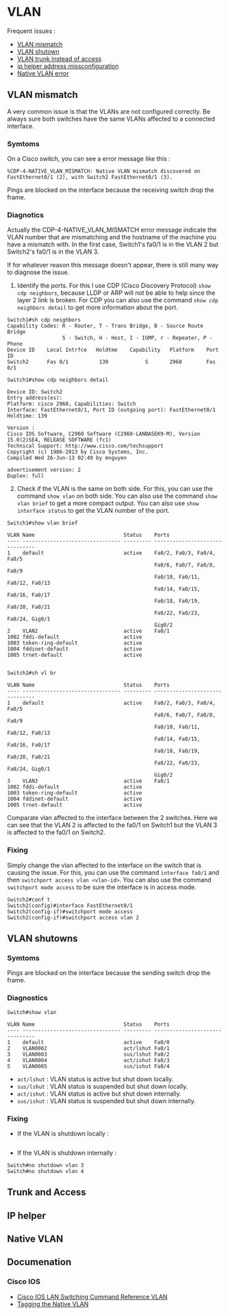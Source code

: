 # VLAN

Frequent issues :

- [VLAN mismatch](#vlan-mismatch)
- [VLAN shutown](#vlan-shutown)
- [VLAN trunk instead of access](#Trunk-and-Access)
- [ip helper address missconfiguration](#ip-helper)
- [Native VLAN error](#Native-VLAN)

## VLAN mismatch

[//]: <> (Ok)

A very common issue is that the VLANs are not configured correctly. Be always sure both switches have the same VLANs affected to a connected interface.

### Symtoms

On a Cisco switch, you can see a error message like this :

```Cisco IOS
%CDP-4-NATIVE_VLAN_MISMATCH: Native VLAN mismatch discovered on FastEthernet0/1 (2), with Switch2 FastEthernet0/1 (3).
```

Pings are blocked on the interface because the receiving switch drop the frame.

### Diagnotics

Actually the CDP-4-NATIVE_VLAN_MISMATCH error message indicate the VLAN number that are mismatching and the hostname of the machine you have a mismatch with. In the first case, Switch1's fa0/1 is in the VLAN 2 but Switch2's fa0/1 is in the VLAN 3.

If for whatever reason this message doesn't appear, there is still many way to diagnose the issue.

1. Identify the ports. For this I use CDP (Cisco Discovery Protocol) `show cdp neighbors`, because LLDP or ARP will not be able to help since the layer 2 link is broken. For CDP you can also use the command `show cdp neighbors detail` to get more information about the port.

```Cisco IOS
Switch1#sh cdp neighbors
Capability Codes: R - Router, T - Trans Bridge, B - Source Route Bridge
                  S - Switch, H - Host, I - IGMP, r - Repeater, P - Phone
Device ID    Local Intrfce   Holdtme    Capability   Platform    Port ID
Switch2      Fas 0/1          139            S       2960        Fas 0/1

Switch1#show cdp neighbors detail

Device ID: Switch2
Entry address(es):
Platform: cisco 2960, Capabilities: Switch
Interface: FastEthernet0/1, Port ID (outgoing port): FastEthernet0/1
Holdtime: 139

Version :
Cisco IOS Software, C2960 Software (C2960-LANBASEK9-M), Version 15.0(2)SE4, RELEASE SOFTWARE (fc1)
Technical Support: http://www.cisco.com/techsupport
Copyright (c) 1986-2013 by Cisco Systems, Inc.
Compiled Wed 26-Jun-13 02:49 by mnguyen

advertisement version: 2
Duplex: full
```

2. Check if the VLAN is the same on both side. For this, you can use the command `show vlan` on both side. You can also use the command `show vlan brief` to get a more compact output. You can also use `show interface status` to get the VLAN number of the port.

```Cisco IOS
Switch1#show vlan brief

VLAN Name                             Status    Ports
---- -------------------------------- --------- -------------------------------
1    default                          active    Fa0/2, Fa0/3, Fa0/4, Fa0/5
                                                Fa0/6, Fa0/7, Fa0/8, Fa0/9
                                                Fa0/10, Fa0/11, Fa0/12, Fa0/13
                                                Fa0/14, Fa0/15, Fa0/16, Fa0/17
                                                Fa0/18, Fa0/19, Fa0/20, Fa0/21
                                                Fa0/22, Fa0/23, Fa0/24, Gig0/1
                                                Gig0/2
2    VLAN2                            active    Fa0/1
1002 fddi-default                     active
1003 token-ring-default               active
1004 fddinet-default                  active
1005 trnet-default                    active


Switch2#sh vl br

VLAN Name                             Status    Ports
---- -------------------------------- --------- -------------------------------
1    default                          active    Fa0/2, Fa0/3, Fa0/4, Fa0/5
                                                Fa0/6, Fa0/7, Fa0/8, Fa0/9
                                                Fa0/10, Fa0/11, Fa0/12, Fa0/13
                                                Fa0/14, Fa0/15, Fa0/16, Fa0/17
                                                Fa0/18, Fa0/19, Fa0/20, Fa0/21
                                                Fa0/22, Fa0/23, Fa0/24, Gig0/1
                                                Gig0/2
3    VLAN3                            active    Fa0/1
1002 fddi-default                     active
1003 token-ring-default               active
1004 fddinet-default                  active
1005 trnet-default                    active
```

Comparate vlan affected to the interface between the 2 switches. Here we can see that the VLAN 2 is affected to the fa0/1 on Switch1 but the VLAN 3 is affected to the fa0/1 on Switch2.

### Fixing

Simply change the vlan affected to the interface on the switch that is causing the issue. For this, you can use the command `interface fa0/1` and then `switchport access vlan <vlan-id>`. You can also use the command `switchport mode access` to be sure the interface is in access mode.

```Cisco IOS
Switch2#conf t
Switch2(config)#interface FastEthernet0/1
Switch2(config-if)#switchport mode access
Switch2(config-if)#switchport access vlan 2
```

## VLAN shutowns

[//]: <> (To confirm)

### Symtoms

Pings are blocked on the interface because the sending switch drop the frame.

### Diagnostics

```Cisco IOS
Switch#show vlan

VLAN Name                             Status    Ports
---- -------------------------------- --------- -------------------------------
1    default                          active    Fa0/0
2    VLAN0002                         act/lshut Fa0/1
3    VLAN0003                         sus/lshut Fa0/2
4    VLAN0004                         act/ishut Fa0/3
5    VLAN0005                         sus/ishut Fa0/4

```

- `act/lshut` : VLAN status is active but shut down locally.
- `sus/lshut` : VLAN status is suspended but shut down locally.
- `act/ishut` : VLAN status is active but shut down internally.
- `sus/ishut` : VLAN status is suspended but shut down internally.

### Fixing

- If the VLAN is shutdown locally :

```Cisco IOS

```

- If the VLAN is shutdown internally :

```Cisco IOS
Switch#no shutdown vlan 3
Switch#no shutdown vlan 4
```

## Trunk and Access

[//]: <> (To do)

## IP helper

[//]: <> (To do)

## Native VLAN

[//]: <> (To do)

## Documenation

### Cisco IOS

- [Cisco IOS LAN Switching Command Reference VLAN](https://www.cisco.com/c/en/us/td/docs/ios/lanswitch/command/reference/lsw_book/lsw_s2.html)
- [Tagging the Native VLAN](https://www.networkworld.com/article/2234512/cisco-subnet-tagging-the-native-vlan.html)
